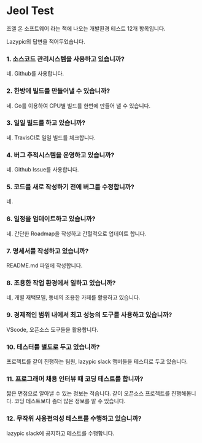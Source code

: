 # Jeol Test
조엘 온 소프트웨어 라는 책에 나오는 개발환경 테스트 12개 항목입니다.

Lazypic의 답변을 적어두었습니다.

### 1. 소스코드 관리시스템을 사용하고 있습니까?
네. Github를 사용합니다.

### 2. 한방에 빌드를 만들어낼 수 있습니까?
네. Go를 이용하여 CPU별 빌드를 한번에 만들어 낼 수 있습니다.

### 3. 일일 빌드를 하고 있습니까?
네. TravisCI로 일일 빌드를 체크합니다.

### 4. 버그 추적시스템을 운영하고 있습니까?
네. Github Issue를 사용합니다.

### 5. 코드를 새로 작성하기 전에 버그를 수정합니까?
네.

### 6. 일정을 업데이트하고 있습니까?
네. 간단한 Roadmap을 작성하고 간헐적으로 업데이트 합니다.

### 7. 명세서를 작성하고 있습니까?
README.md 파일에 작성합니다.

### 8. 조용한 작업 환경에서 일하고 있습니까?
네, 개별 재택모델, 동네의 조용한 카페를 활용하고 있습니다.

### 9. 경제적인 범위 내에서 최고 성능의 도구를 사용하고 있습니까?
VScode, 오픈소스 도구들을 활용합니다.

### 10. 테스터를 별도로 두고 있습니까?
프로젝트를 같이 진행하는 팀원, lazypic slack 맴버들을 테스터로 두고 있습니다.

### 11. 프로그래머 채용 인터뷰 때 코딩 테스트를 합니까?
짧은 면접으로 알아낼 수 있는 정보는 적습니다. 같이 오픈소스 프로젝트를 진행해봅니다.
코딩 테스트보다 좀더 많은 정보를 알 수 있습니다.

### 12. 무작위 사용편의성 테스트를 수행하고 있습니까?
lazypic slack에 공지하고 테스트를 수행합니다.